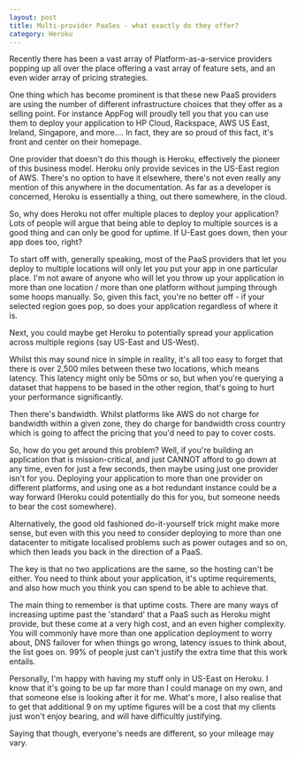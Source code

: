 ```yaml
---
layout: post
title: Multi-provider PaaSes - what exactly do they offer?
category: Heroku
---
```

Recently there has been a vast array of Platform-as-a-service providers popping up all over the place offering a vast array of feature sets, and an even wider array of pricing strategies.

One thing which has become prominent is that these new PaaS providers are using the number of different infrastructure choices that they offer as a selling point.  For instance AppFog will proudly tell you that you can use them to deploy your application to HP Cloud, Rackspace, AWS US East, Ireland, Singapore, and more….  In fact, they are so proud of this fact, it's front and center on their homepage.

One provider that doesn't do this though is Heroku, effectively the pioneer of this business model.  Heroku only provide sevices in the US-East region of AWS.  There's no option to have it elsewhere, there's not even really any mention of this anywhere in the documentation.  As far as a developer is concerned, Heroku is essentially a thing, out there somewhere, in the cloud.

So, why does Heroku not offer multiple places to deploy your application?  Lots of people will argue that being able to deploy to multiple sources is a good thing and can only be good for uptime.  If U-East goes down, then your app does too, right?

To start off with, generally speaking, most of the PaaS providers that let you deploy to multiple locations will only let you put your app in one particular place.  I'm not aware of anyone who will let you throw up your application in more than one location / more than one platform without jumping through some hoops manually.  So, given this fact, you're no better off - if your selected region goes pop, so does your application regardless of where it is.

Next, you could maybe get Heroku to potentially spread your application across multiple regions (say US-East and US-West).

Whilst this may sound nice in simple in reality, it's all too easy to forget that there is over 2,500 miles between these two locations, which means latency.  This latency might only be 50ms or so, but when you're querying a dataset that happens to be based in the other region, that's going to hurt your performance significantly.

Then there's bandwidth. Whilst platforms like AWS do not charge for bandwidth within a given zone, they do charge for bandwidth cross country which is going to affect the pricing that you'd need to pay to cover costs.

So, how do you get around this problem?  Well, if you're building an application that is mission-critical, and just CANNOT afford to go down at any time, even for just a few seconds, then maybe using just one provider isn't for you.  Deploying your application to more than one provider on different platforms, and using one as a hot redundant instance could be a way forward (Heroku could potentially do this for you, but someone needs to bear the cost somewhere).

Alternatively, the good old fashioned do-it-yourself trick might make more sense, but even with this you need to consider deploying to more than one datacenter to mitigate localised problems such as power outages and so on, which then leads you back in the direction of a PaaS.

The key is that no two applications are the same, so the hosting can't be either.  You need to think about your application, it's uptime requirements, and also how much you think you can spend to be able to achieve that.

The main thing to remember is that uptime costs. There are many ways of increasing uptime past the 'standard' that a PaaS such as Heroku might provide, but these come at a very high cost, and an even higher complexity.  You will commonly have more than one application deployment to worry about, DNS failover for when things go wrong, latency issues to think about, the list goes on.  99% of people just can't justify the extra time that this work entails.

Personally, I'm happy with having my stuff only in US-East on Heroku.  I know that it's going to be up far more than I could manage on my own, and that someone else is looking after it for me.  What's more, I also realise that to get that additional 9 on my uptime figures will be a cost that my clients just won't enjoy bearing, and will have difficultly justifying.

Saying that though, everyone's needs are different, so your mileage may vary.

